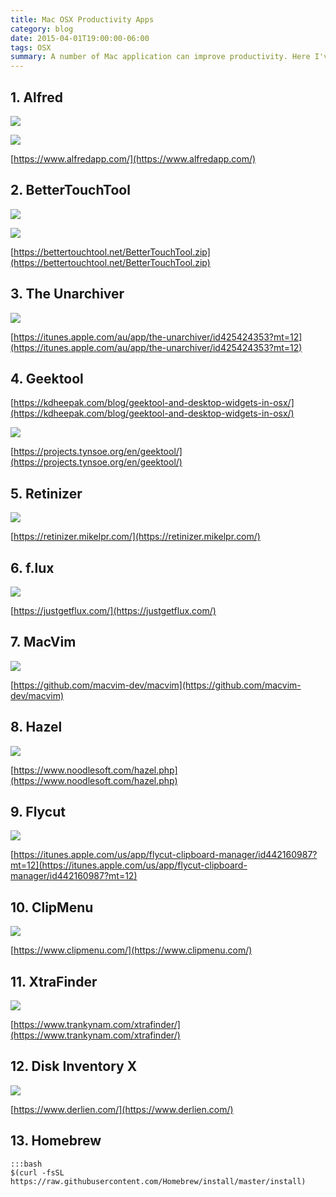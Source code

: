 ```yaml
---
title: Mac OSX Productivity Apps
category: blog
date: 2015-04-01T19:00:00-06:00
tags: OSX
summary: A number of Mac application can improve productivity. Here I've complied my favourite useful Mac applications ...
---
```



## 1. Alfred

![](https://www.alfredapp.com/images/features/main/open_applications_files@2x.jpg)

![](https://www.alfredapp.com/images/features/sub/calculator_dictionary@2x.jpg)

[https://www.alfredapp.com/](https://www.alfredapp.com/)

## 2. BetterTouchTool

![](https://boastr.net/img/btt/5.jpg)

![](https://boastr.net/img/btt/2.jpg)

[https://bettertouchtool.net/BetterTouchTool.zip](https://bettertouchtool.net/BetterTouchTool.zip)

## 3. The Unarchiver

![](https://a5.mzstatic.com/au/r30/Purple/v4/36/bd/50/36bd50d5-7e55-6b4b-66fd-6d41114a9d97/screen800x500.jpeg)

[https://itunes.apple.com/au/app/the-unarchiver/id425424353?mt=12](https://itunes.apple.com/au/app/the-unarchiver/id425424353?mt=12)

## 4. Geektool

[https://kdheepak.com/blog/geektool-and-desktop-widgets-in-osx/](https://kdheepak.com/blog/geektool-and-desktop-widgets-in-osx/)

![](https://lh4.googleusercontent.com/TZkEbkEUgfXVhtL3XNgQ8tYNuaO_WF_WhgtuN0nYGJEx=s0)

[https://projects.tynsoe.org/en/geektool/](https://projects.tynsoe.org/en/geektool/)

## 5. Retinizer

![](https://i.imgur.com/PxEwv.png)

[https://retinizer.mikelpr.com/](https://retinizer.mikelpr.com/)

## 6. f.lux

![](https://justgetflux.com/flux-shot.png)

[https://justgetflux.com/](https://justgetflux.com/)

## 7. MacVim

![](https://macvim.googlecode.com/files/MacVim-screenshot-10.jpg)

[https://github.com/macvim-dev/macvim](https://github.com/macvim-dev/macvim)

## 8. Hazel

![](https://www.noodlesoft.com/images/feature/whatsnew.png)

[https://www.noodlesoft.com/hazel.php](https://www.noodlesoft.com/hazel.php)

## 9. Flycut

![](https://a4.mzstatic.com/us/r30/Purple/v4/0d/aa/55/0daa5524-f58b-a5bf-be16-ed4219c67318/screen800x500.jpeg)

[https://itunes.apple.com/us/app/flycut-clipboard-manager/id442160987?mt=12](https://itunes.apple.com/us/app/flycut-clipboard-manager/id442160987?mt=12)

## 10. ClipMenu

![](https://www.clipmenu.com/images/screenshot/home/screenshot.jpg)

[https://www.clipmenu.com/](https://www.clipmenu.com/)

## 11. XtraFinder

![](https://www.trankynam.com/xtrafinder/screenshots/XtraFinderScreenshot7.png)

[https://www.trankynam.com/xtrafinder/](https://www.trankynam.com/xtrafinder/)

## 12. Disk Inventory X

![](https://www.derlien.com/assets/main.jpg)

[https://www.derlien.com/](https://www.derlien.com/)

## 13. Homebrew

    :::bash
    $(curl -fsSL https://raw.githubusercontent.com/Homebrew/install/master/install)
